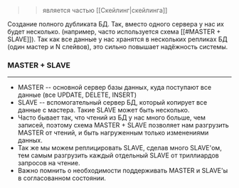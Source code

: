 >> является частью [[Скейлинг|скейлинга]]

Создание полного дубликата БД.  Так, вместо одного сервера у нас их будет несколько. (например, часто используется схема [[#MASTER + SLAVE]]). Так как все данные у нас хранятся в нескольких репликах БД (один мастер и N слейвов), это сильно повышает надёжность системы.

### MASTER + SLAVE
---
- MASTER -- основной сервер базы данных, куда поступают все данные (все UPDATE, DELETE, INSERT)
- SLAVE -- вспомогательный сервер БД, который копирует все данные с мастера. Такие SLAVE может быть несколько.
- Часто бывает так, что чтений из БД у нас много больше, чем записей, поэтому схема MASTER + SLAVE позволяет нам разгрузить MASTER от чтений, и быть нагруженным только изменениями данных.
- Так же мы можем реплицировать SLAVE, сделав много SLAVE'ом, тем самым разгрузить каждый отдельный SLAVE от триллиардов запросов на чтение.
- Важно помнить о необходимости поддерживать MASTER и SLAVE'ы в согласованном состоянии.
